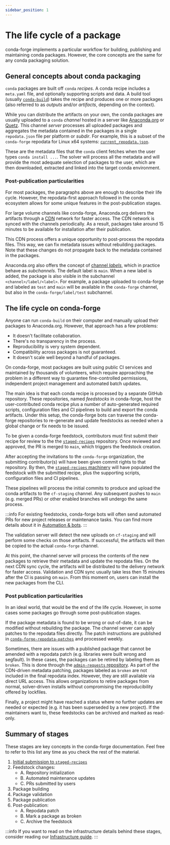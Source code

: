 ```yaml
---
sidebar_position: 1
---
```


# The life cycle of a package

conda-forge implements a particular workflow for building, publishing and maintaining conda packages.
However, the core concepts are the same for any conda packaging solution.

## General concepts about conda packaging

`conda` packages are built off `conda` _recipes_.
A conda recipe includes a `meta.yaml` file, and optionally supporting scripts and data.
A build tool (usually [`conda-build`](https://github.com/conda/conda-build)) takes the recipe and produces one or more packages (also referred to as _outputs_ and/or _artifacts_, depending on the context).

While you can distribute the artifacts on your own, the conda packages are usually uploaded to a `conda` _channel_ hosted in a server like [Anaconda.org](https://anaconda.org/conda-forge) or [Quetz](https://github.com/mamba-org/quetz).
This channel _server_ processes all uploaded packages and aggregates the metadata contained in the packages in a single `repodata.json` file per platform or _subdir_.
For example, this is a subset of the `conda-forge` repodata for Linux x64 systems: [`current_repodata.json`](https://conda.anaconda.org/conda-forge/linux-64/current_repodata.json).

These are the metadata files that the `conda` client fetches when the user types `conda install ...`.
The solver will process all the metadata and will provide the most adequate selection of packages to the user, which are then downloaded, extracted and linked into the target conda environment.

### Post-publication particularities

For most packages, the paragraphs above are enough to describe their life cycle.
However, the repodata-first approach followed in the conda ecosystem allows for some unique features in the post-publication stages.

For large volume channels like conda-forge, Anaconda.org delivers the artifacts through a [CDN](/docs/reference/glossary.md#cdn) network for faster access.
The CDN network is synced with the channels periodically.
As a result, packages take around 15 minutes to be available for installation after their publication.

This CDN process offers a unique opportunity to post-process the repodata files.
This way, we can fix metadata issues without rebuilding packages.
Note that these changes do not propagate back to the metadata contained in the packages.

Anaconda.org also offers the concept of [channel _labels_][anaconda-org-labels], which in practice
behave as _subchannels_. The default label is `main`. When a new label is added, the package is
also visible in the subchannel `<channel>/label/<label>`. For example, a package uploaded to
conda-forge and labeled as `test` and `main` will be available in the `conda-forge` channel, but
also in the `conda-forge/label/test` subchannel.

## The life cycle on conda-forge

Anyone can run `conda-build` on their computer and manually upload their packages to Anaconda.org.
However, that approach has a few problems:

- It doesn't facilitate collaboration.
- There's no transparency in the process.
- Reproducibility is very system dependent.
- Compatibility across packages is not guaranteed.
- It doesn't scale well beyond a handful of packages.

On conda-forge, most packages are built using public CI services and maintained by thousands of volunteers, which require approaching the problem in a different way to guarantee fine-controlled permissions, independent project management and automated batch updates.

The main idea is that each conda recipe is processed by a separate GitHub repository.
These repositories, named _feedstocks_ in conda-forge, host the user-contributed conda recipe plus a number of auto-generated required scripts, configuration files and CI pipelines to build and export the conda artifacts.
Under this setup, the conda-forge bots can traverse the conda-forge repositories to re-generate and update feedstocks as needed when a global change or fix needs to be issued.

To be given a conda-forge feedstock, contributors must first submit their recipe for review to the the [`staged-recipes`][staged-recipes] repository.
Once reviewed and approved, the PR is merged to `main`, which triggers the feedstock creation.

After accepting the invitations to the `conda-forge` organization, the submitting contributor(s) will have been given commit rights to that repository.
By then, the [`staged-recipes` machinery][staged-recipes] will have populated the feedstock with the submitted recipe, plus the supporting scripts, configuration files and CI pipelines.

These pipelines will process the initial commits to produce and upload the conda artifacts to the `cf-staging` channel.
Any subsequent pushes to `main` (e.g. merged PRs) or other enabled branches will undergo the same process.

:::info
For existing feedstocks, conda-forge bots will often send automated PRs for new project releases or maintenance tasks.
You can find more details about it in [Automation & bots](/docs/advanced/automation.md).
:::

The validation server will detect the new uploads on `cf-staging` and will perform some checks on those artifacts.
If successful, the artifacts will then be copied to the actual `conda-forge` channel.

At this point, the channel server will process the contents of the new packages to retrieve their metadata and update the repodata files.
On the next CDN sync cycle, the artifacts will be distributed to the delivery network for faster access.
Validation and CDN sync usually take less then 15 minutes after the CI is passing on `main`. From this moment on, users can install the new packages from the CLI.

### Post publication particularities

In an ideal world, that would be the end of the life cycle. However, in some cases some packages go through some post-publication stages.

If the package metadata is found to be wrong or out-of-date, it can be modified without rebuilding the package.
The channel server can apply patches to the repodata files directly.
The patch instructions are published in [`conda-forge-repodata-patches`](/docs/reference/infrastructure/tooling-data.md#conda-forge-repodata-patches) and processed weekly.

Sometimes, there are issues with a published package that cannot be amended with a repodata patch (e.g. libraries were built wrong and segfault).
In these cases, the packages can be retired by labeling them as `broken`.
This is done through the [`admin-requests` repository](/docs/reference/infrastructure/automated-maintenance.md#admin-requests).
As part of the CDN-driven metadata patching, packages labeled as `broken` are not included in the final repodata index.
However, they are still available via direct URL access.
This allows organizations to retire packages from normal, solver-driven installs without compromising the reproducibility offered by lockfiles.

Finally, a project might have reached a status where no further updates are needed or expected (e.g. it has been superseded by a new project).
If the maintainers want to, these feedstocks can be archived and marked as read-only.

## Summary of stages

These stages are key concepts in the conda-forge documentation.
Feel free to refer to this list any time as you check the rest of the material.

1. [Initial submission to `staged-recipes`](/docs/fundamentals/staged-recipes.md)
2. Feedstock changes:
   - A. Repository initialization
   - B. Automated maintenance updates
   - C. PRs submitted by users
3. Package building
4. Package validation
5. Package publication
6. Post-publication:
   - A. Repodata patch
   - B. Mark a package as broken
   - C. Archive the feedstock

:::info
If you want to read on the infrastructure details behind these stages,
consider reading our [Infrastructure guide](/docs/reference/infrastructure/).
:::

<!-- LINKS -->

[anaconda-org-labels]: https://docs.anaconda.com/anacondaorg/user-guide/tutorials/
[staged-recipes]: /docs/reference/infrastructure/staged-recipes.md
[feedstocks]: /docs/reference/infrastructure/feedstocks.md
